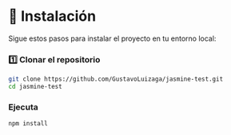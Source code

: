 # 🚀 Instalación

Sigue estos pasos para instalar el proyecto en tu entorno local:

### 1️⃣ Clonar el repositorio
```bash
git clone https://github.com/GustavoLuizaga/jasmine-test.git
cd jasmine-test
```
### Ejecuta
```bash
npm install
```

